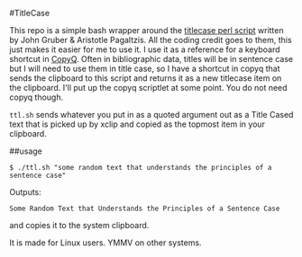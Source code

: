 #TitleCase

This repo is a simple bash wrapper around the [titlecase perl script](https://daringfireball.net/2008/08/title_case_update) written by John Gruber & Aristotle Pagaltzis.  All the coding credit goes to them, this just makes it easier for me to use it.  I use it as a reference for a keyboard shortcut in [CopyQ](https://github.com/hluk/CopyQ). Often in bibliographic data, titles will be in sentence case but I will need to use them in title case, so I have a shortcut in copyq that sends the clipboard to this script and returns it as a new titlecase item on the clipboard. I'll put up the copyq scriptlet at some point. You do not need copyq though.

`ttl.sh` sends whatever you put in as a quoted argument out as a Title Cased text that is picked up by xclip and copied as the topmost item in your clipboard.  

##usage
```
$ ./ttl.sh "some random text that understands the principles of a sentence case"
```
Outputs: 
```
Some Random Text that Understands the Principles of a Sentence Case 
```
and copies it to the system clipboard.

It is made for Linux users. YMMV on other systems.
